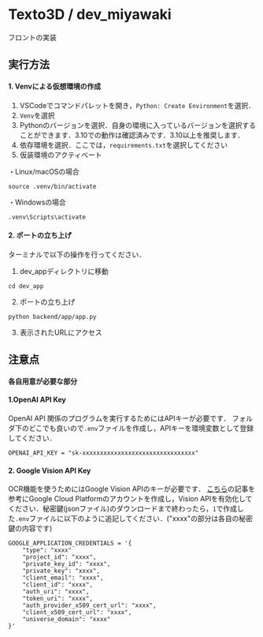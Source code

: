 # Texto3D / dev_miyawaki
フロントの実装

## 実行方法

#### 1. Venvによる仮想環境の作成
1. VSCodeでコマンドパレットを開き，`Python: Create Environment`を選択．
2. `Venv`を選択
3. Pythonのバージョンを選択．自身の環境に入っているバージョンを選択することができます．3.10での動作は確認済みです．3.10以上を推奨します．
4. 依存環境を選択．ここでは，`requirements.txt`を選択してください
5. 仮装環境のアクティベート

・Linux/macOSの場合
```
source .venv/bin/activate
```
・Windowsの場合
```
.venv\Scripts\activate
```
#### 2. ポートの立ち上げ
ターミナルで以下の操作を行ってください．
1. dev_appディレクトリに移動
```zsh:
cd dev_app
```
2. ポートの立ち上げ
```zsh:
python backend/app/app.py
```
3. 表示されたURLにアクセス



## 注意点

#### 各自用意が必要な部分

#### 1.OpenAI API Key

OpenAI API 関係のプログラムを実行するためにはAPIキーが必要です．
フォルダ下のどこでも良いので`.env`ファイルを作成し，APIキーを環境変数として登録してください．

```.env:.env
OPENAI_API_KEY = "sk-xxxxxxxxxxxxxxxxxxxxxxxxxxxxxxxx"
```
#### 2. Google Vision API Key

OCR機能を使うためにはGoogle Vision APIのキーが必要です．
[こちら](https://self-development.info/python%E3%81%A7google-cloud-vision-api%E3%82%92%E5%88%A9%E7%94%A8%E3%81%99%E3%82%8B%E6%96%B9%E6%B3%95/　)の記事を参考にGoogle Cloud Platformのアカウントを作成し，Vision APIを有効化してください．秘密鍵(jsonファイル)のダウンロードまで終わったら，`1`で作成した`.env`ファイルに以下のように追記してください．("xxxx"の部分は各自の秘密鍵の内容です)

```.env:.env
GOOGLE_APPLICATION_CREDENTIALS = '{
    "type": "xxxx"
    "project_id": "xxxx",
    "private_key_id": "xxxx",
    "private_key": "xxxx",
    "client_email": "xxxx",
    "client_id": "xxxx",
    "auth_uri": "xxxx",
    "token_uri": "xxxx",
    "auth_provider_x509_cert_url": "xxxx",
    "client_x509_cert_url": "xxxx",
    "universe_domain": "xxxx"
}'
```
